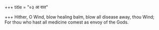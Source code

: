 +++
title = "०३ आ वात"

+++
Hither, O Wind, blow healing balm, blow all disease away, thou Wind;  
     For thou who hast all medicine comest as envoy of the Gods.